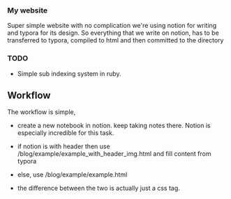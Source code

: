 ### My website
Super simple website with no complication
we're using notion for writing and typora for its design.
So everything that we write on notion, has to be transferred to typora, compiled to html and then
committed to the directory

### TODO

- Simple sub indexing system in ruby.


## Workflow
The workflow is simple, 
- create a new notebook in notion. keep taking notes there. Notion is especially
incredible for this task.
  
- if notion is with header then use /blog/example/example_with_header_img.html
and fill content from typora 
  
- else, use /blog/example/example.html

- the difference between the two is actually just a css tag.




